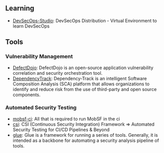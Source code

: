 ## Learning

* [DevSecOps-Studio](https://github.com/teacheraio/DevSecOps-Studio): DevSecOps Distribution - Virtual Environment to learn DevSecOps

## Tools

### Vulnerability Management

* [DefectDojo](https://github.com/DefectDojo/django-DefectDojo): DefectDojo is an open-source application vulnerability correlation and security orchestration tool.
* [DependencyTrack](https://github.com/DependencyTrack/dependency-track): Dependency-Track is an intelligent Software Composition Analysis (SCA) platform that allows organizations to identify and reduce risk from the use of third-party and open source components. 

### Automated Security Testing

* [mobsf-ci](https://github.com/Soluto/mobsf-ci): All that is required to run MobSF in the ci
* [csi](https://github.com/ninp0/csi): CSI (Continuous Security Integration) Framework => Automated Security Testing for CI/CD Pipelines & Beyond
* [glue](https://github.com/OWASP/glue): Glue is a framework for running a series of tools. Generally, it is intended as a backbone for automating a security analysis pipeline of tools.

